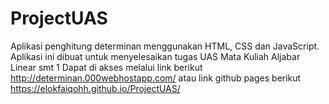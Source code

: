# ProjectUAS
Aplikasi penghitung determinan
menggunakan HTML, CSS dan JavaScript. 
Aplikasi ini dibuat untuk menyelesaikan tugas UAS Mata Kuliah Aljabar Linear smt 1
Dapat di akses melalui link berikut http://determinan.000webhostapp.com/
atau link github pages berikut https://elokfaiqohh.github.io/ProjectUAS/
